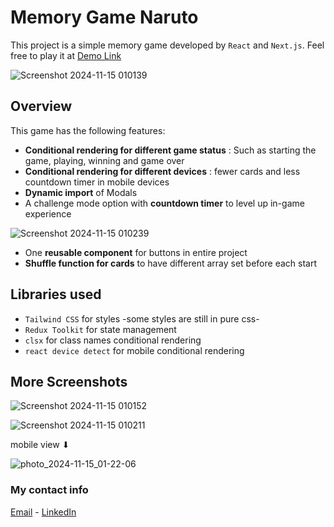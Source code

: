 # Memory Game Naruto

This project is a simple memory game developed by `React` and `Next.js`. Feel free to play it at [Demo Link](https://memory-game-naruto.vercel.app/)
&nbsp;

![Screenshot 2024-11-15 010139](https://github.com/user-attachments/assets/826e4cc0-3f51-4ab5-a7b2-6f7025d10d1f)

## Overview

This game has the following features:

- **Conditional rendering for different game status** : Such as starting the game, playing, winning and game over
- **Conditional rendering for different devices** : fewer cards and less countdown timer in mobile devices
- **Dynamic import** of Modals
- A challenge mode option with **countdown timer** to level up in-game experience &nbsp;

![Screenshot 2024-11-15 010239](https://github.com/user-attachments/assets/dd173aa4-1f76-45e8-a5ea-7962b09f0f3d)

- One **reusable component** for buttons in entire project
- **Shuffle function for cards** to have different array set before each start
&nbsp;


## Libraries used

- `Tailwind CSS` for styles -some styles are still in pure css-
- `Redux Toolkit` for state management
- `clsx` for class names conditional rendering
- `react device detect` for mobile conditional rendering


## More Screenshots

![Screenshot 2024-11-15 010152](https://github.com/user-attachments/assets/b546ca85-1ec6-4264-991f-d14fa761d362)

![Screenshot 2024-11-15 010211](https://github.com/user-attachments/assets/769fe662-5bf3-4db4-86af-21ee9f39f21a)

mobile view ⬇

![photo_2024-11-15_01-22-06](https://github.com/user-attachments/assets/934a2651-21b7-49b4-b112-9e7c3f7f316b)


### My contact info
[Email](mailto:mobina.yousefian.203@gmail.com) - [LinkedIn](https://linkedin.com/in/mobina-yousefian)
